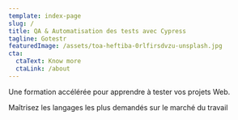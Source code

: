 ```yaml
---
template: index-page
slug: /
title: QA & Automatisation des tests avec Cypress
tagline: Gotestr
featuredImage: /assets/toa-heftiba-0rlfirsdvzu-unsplash.jpg
cta:
  ctaText: Know more
  ctaLink: /about
---
```

Une formation accélérée pour apprendre à tester vos projets Web.

Maîtrisez les langages les plus demandés sur le marché du travail